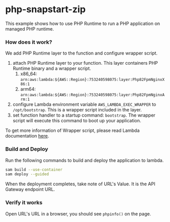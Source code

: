 # php-snapstart-zip

This example shows how to use PHP Runtime to run a PHP application on managed PHP runtime.

### How does it work?

We add PHP Runtime layer to the function and configure wrapper script.

1. attach PHP Runtime layer to your function. This layer containers PHP Runtime binary and a wrapper script.
    1. x86_64: `arn:aws:lambda:${AWS::Region}:753240598075:layer:Php82FpmNginxX86:1`
    2. arm64: `arn:aws:lambda:${AWS::Region}:753240598075:layer:Php82FpmNginxArm:1`
2. configure Lambda environment variable `AWS_LAMBDA_EXEC_WRAPPER` to `/opt/bootstrap`. This is a wrapper script
   included in the layer.
3. set function handler to a startup command: `bootstrap`. The wrapper script will execute this command to boot up your
   application.

To get more information of Wrapper script, please read Lambda
documentation [here](https://docs.aws.amazon.com/lambda/latest/dg/runtimes-modify.html#runtime-wrapper).

### Build and Deploy

Run the following commands to build and deploy the application to lambda.

```bash
sam build --use-container
sam deploy --guided
```

When the deployment completes, take note of URL's Value. It is the API Gateway endpoint URL.

### Verify it works

Open URL's URL in a browser, you should see `phpinfo()` on the page. 
